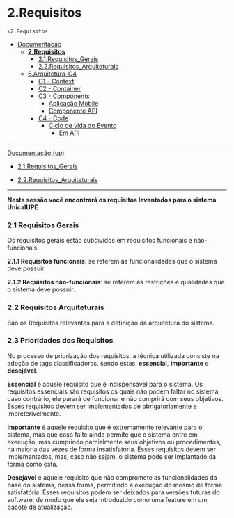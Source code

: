 # 2.Requisitos

`\2.Requisitos`

* [Documentação](../README.md)
  * [**2.Requisitos**](../2.Requisitos/README.md)
    * [2.1.Requisitos_Gerais](../2.Requisitos/2.1.Requisitos_Gerais/README.md)
    * [2.2.Requisitos_Arquiteturais](../2.Requisitos/2.2.Requisitos_Arquiteturais/README.md)
  * [6.Arquitetura-C4](../6.Arquitetura-C4/README.md)
    * [C1 - Context](../6.Arquitetura-C4/C1%20-%20Context/README.md)
    * [C2 - Container](../6.Arquitetura-C4/C2%20-%20Container/README.md)
    * [C3 - Components](../6.Arquitetura-C4/C3%20-%20Components/README.md)
      * [Aplicação Mobile](../6.Arquitetura-C4/C3%20-%20Components/Aplica%C3%A7%C3%A3o%20Mobile/README.md)
      * [Componente API](../6.Arquitetura-C4/C3%20-%20Components/Componente%20API/README.md)
    * [C4 - Code](../6.Arquitetura-C4/C4%20-%20Code/README.md)
      * [Ciclo de vida do Evento](../6.Arquitetura-C4/C4%20-%20Code/Ciclo%20de%20vida%20do%20Evento/README.md)
        * [Em API](../6.Arquitetura-C4/C4%20-%20Code/Ciclo%20de%20vida%20do%20Evento/Em%20API/README.md)

---

[Documentação (up)](../README.md)

- [2.1.Requisitos_Gerais](../2.Requisitos/2.1.Requisitos_Gerais/README.md)

- [2.2.Requisitos_Arquiteturais](../2.Requisitos/2.2.Requisitos_Arquiteturais/README.md)

---


**Nesta sessão você encontrará os requisitos levantados para o sistema UnicalUPE**

### **2.1 Requisitos Gerais**
Os requisitos gerais estão subdividos em requisitos funcionais e não-funcionais.

**2.1.1 Requisitos funcionais**: se referem às funcionalidades que o sistema deve possuir.

**2.1.2 Requisitos não-funcionais**: se referem às restrições e qualidades que o sistema deve possuir.

### **2.2 Requisitos Arquiteturais**

São os Requisitos relevantes para a definição da arquitetura do sistema.

### **2.3 Prioridades dos Requisitos**
No processo de priorização dos requisitos, a técnica utilizada consiste na adoção de tags classificadoras, sendo estas: **essencial**, **importante** e **desejável**.

**Essencial** é aquele requisito que é indispensável para o sistema. Os requisitos essenciais são requisitos os quais não podem faltar no sistema, caso contrário, ele parará de funcionar e não cumprirá com seus objetivos. Esses requisitos devem ser implementados de obrigatoriamente e impreterivelmente.

**Importante** é aquele requisito que é extremamente relevante para o sistema, mas que caso falte ainda permite que o sistema entre em execução, mas cumprindo parcialmente seus objetivos ou procedimentos, na maioria das vezes de forma insatisfatória. Esses requisitos devem ser implementados, mas, caso não sejam, o sistema pode ser implantado da forma como está.

**Desejável** é aquele requisito que não compromete as funcionalidades da base do sistema, dessa forma, permitindo a execução do mesmo de forma satisfatória. Esses requisitos podem ser deixados para versões futuras do software, de modo que ele seja introduzido como uma feature em um pacote de atualização. 
